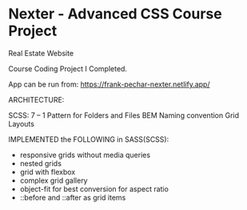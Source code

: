 # Nexter - Advanced CSS Course Project

Real Estate Website 

Course Coding Project I Completed.

App can be run from: https://frank-pechar-nexter.netlify.app/

ARCHITECTURE:

 SCSS: 7 – 1 Pattern for Folders and Files
 BEM Naming convention 
 Grid Layouts 

IMPLEMENTED the FOLLOWING in SASS(SCSS):

- responsive grids without media queries
- nested grids
- grid with flexbox
- complex grid gallery
- object-fit for best conversion for aspect ratio
- ::before and ::after as grid items
